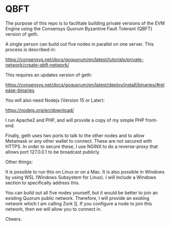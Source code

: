 # QBFT

The purpose of this repo is to facilitate building private versions of the EVM Engine using the Consensys Quorum Byzantine Fault Tolerant (QBFT) version of geth. 

A single person can build out five nodes in parallel on one server. This process is described in:

https://consensys.net/docs/goquorum/en/latest/tutorials/private-network/create-qbft-network/

This requires an updates version of geth:

https://consensys.net/docs/goquorum/en/latest/deploy/install/binaries/#release-binaries

You will also need Nodejs (Version 15 or Later):

https://nodejs.org/en/download/

I run Apache2 and PHP, and will provide a copy of my simple PHP front-end. 

Finally, geth uses two ports to talk to the other nodes and to allow Metamask or any other wallet to connect. These are not secured with HTTPS. In order to secure these, I use NGINX to do a reverse-proxy that allows port 127.0.0.1 to be broadcast publicly. 

Other things:

It is possible to run this on Linux or on a Mac. It is also possible in Windows by using WSL (Windows Subsystem for Linux). I will include a Windows section to specifically address this.  

You can build out all five nodes yourself, but it would be better to join an existing Quorum public network. Therefore, I will provide an existing network which I am calling Zork ][. If you configure a node to join this network, then we will allow you to connect in.

Cheers.
